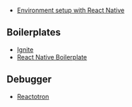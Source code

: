 - [Environment setup with React Native](https://reactnative.dev/docs/environment-setup)

## Boilerplates
- [Ignite](https://github.com/infinitered/ignite)
- [React Native Boilerplate](https://github.com/thecodingmachine/react-native-boilerplate)


## Debugger
- [Reactotron](https://docs.infinite.red/reactotron/quick-start/react-native/)